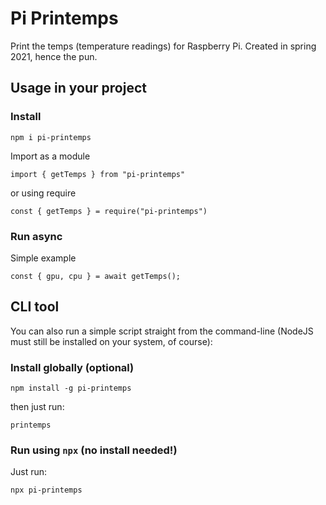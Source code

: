 # Pi Printemps

Print the temps (temperature readings) for Raspberry Pi. Created in spring 2021, hence the pun.

## Usage in your project

### Install

```
npm i pi-printemps
```

Import as a module

```
import { getTemps } from "pi-printemps"
```

or using require

```
const { getTemps } = require("pi-printemps")
```

### Run async

Simple example

```
const { gpu, cpu } = await getTemps();
```

## CLI tool

You can also run a simple script straight from the command-line (NodeJS must still be installed on your system, of course):

### Install globally (optional)

```
npm install -g pi-printemps
```

then just run:

```
printemps
```

### Run using `npx` (no install needed!)

Just run:

```
npx pi-printemps
```
